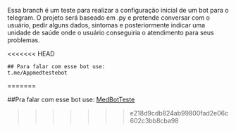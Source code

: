 Essa branch é um teste para realizar a configuração inicial de um bot para o telegram.
O projeto será baseado em .py e pretende conversar com o usuário, pedir alguns dados, sintomas e posteriormente indicar uma unidade de saúde onde o usuário conseguiria o atendimento para seus problemas. 


<<<<<<< HEAD
```
## Para falar com esse bot use: 
t.me/Appmedtestebot
```
=======

##Pra falar com esse bot use: 
[MedBotTeste](t.me/Appmedtestebot)
>>>>>>> e218d9cdb824ab99800fad2e06c602c3bb8cba98
